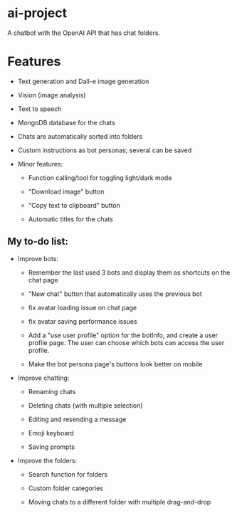 # ai-project

A chatbot with the OpenAI API that has chat folders.

# Features

- Text generation and Dall-e image generation

- Vision (image analysis)

- Text to speech

- MongoDB database for the chats

- Chats are automatically sorted into folders

- Custom instructions as bot personas; several can be saved

- Minor features:

    - Function calling/tool for toggling light/dark mode

    - "Download image" button

    - "Copy text to clipboard" button

    - Automatic titles for the chats

## My to-do list:

- Improve bots:

    - Remember the last used 3 bots and display them as shortcuts on the chat page
    - "New chat" button that automatically uses the previous bot

    - fix avatar loading issue on chat page

    - fix avatar saving performance issues

    - Add a "use user profile" option for the botInfo, and create a user profile page. The user can choose which bots can access the user profile.

    - Make the bot persona page's buttons look better on mobile

- Improve chatting:

    - Renaming chats

    - Deleting chats (with multiple selection)

    - Editing and resending a message

    - Emoji keyboard

    - Saving prompts

- Improve the folders:

    - Search function for folders

    - Custom folder categories

    - Moving chats to a different folder with multiple drag-and-drop